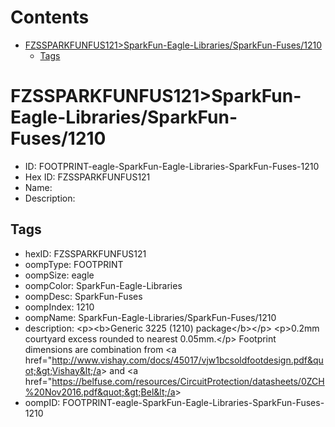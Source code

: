 



Contents
========

* [FZSSPARKFUNFUS121>SparkFun-Eagle-Libraries/SparkFun-Fuses/1210](#fzssparkfunfus121sparkfun-eagle-librariessparkfun-fuses1210)
	* [Tags](#tags)

# FZSSPARKFUNFUS121>SparkFun-Eagle-Libraries/SparkFun-Fuses/1210

- ID: FOOTPRINT-eagle-SparkFun-Eagle-Libraries-SparkFun-Fuses-1210
- Hex ID: FZSSPARKFUNFUS121
- Name: 
- Description: 

## Tags

- hexID: FZSSPARKFUNFUS121
- oompType: FOOTPRINT
- oompSize: eagle
- oompColor: SparkFun-Eagle-Libraries
- oompDesc: SparkFun-Fuses
- oompIndex: 1210
- oompName: SparkFun-Eagle-Libraries/SparkFun-Fuses/1210
- description: &lt;p&gt;&lt;b&gt;Generic 3225 (1210) package&lt;/b&gt;&lt;/p&gt;
&lt;p&gt;0.2mm courtyard excess rounded to nearest 0.05mm.&lt;/p&gt; Footprint dimensions are combination from &lt;a href=&quot;http://www.vishay.com/docs/45017/vjw1bcsoldfootdesign.pdf&quot;&gt;Vishay&lt;/a&gt; and &lt;a href=&quot;https://belfuse.com/resources/CircuitProtection/datasheets/0ZCH%20Nov2016.pdf&quot;&gt;Bel&lt;/a&gt;
- oompID: FOOTPRINT-eagle-SparkFun-Eagle-Libraries-SparkFun-Fuses-1210
